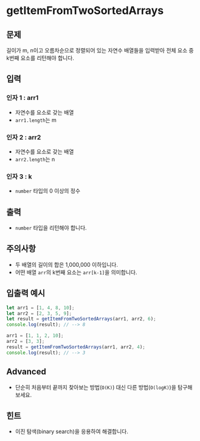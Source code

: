 getItemFromTwoSortedArrays
==========================

문제
--

길이가 m, n이고 오름차순으로 정렬되어 있는 자연수 배열들을 입력받아 전체 요소 중 k번째 요소를 리턴해야 합니다.

입력
--

### 인자 1 : arr1

*   자연수를 요소로 갖는 배열
*   `arr1.length`는 m

### 인자 2 : arr2

*   자연수를 요소로 갖는 배열
*   `arr2.length`는 n

### 인자 3 : k

*   `number` 타입의 0 이상의 정수

출력
--

*   `number` 타입을 리턴해야 합니다.

주의사항
----

*   두 배열의 길이의 합은 1,000,000 이하입니다.
*   어떤 배열 `arr`의 k번째 요소는 `arr[k-1]`을 의미합니다.

입출력 예시
------
```js
let arr1 = [1, 4, 8, 10];
let arr2 = [2, 3, 5, 9];
let result = getItemFromTwoSortedArrays(arr1, arr2, 6);
console.log(result); // --> 8

arr1 = [1, 1, 2, 10];
arr2 = [3, 3];
result = getItemFromTwoSortedArrays(arr1, arr2, 4);
console.log(result); // --> 3
```
Advanced
--------

*   단순히 처음부터 끝까지 찾아보는 방법(`O(K)`) 대신 다른 방법(`O(logK)`)을 탐구해 보세요.

힌트
--

*   이진 탐색(binary search)을 응용하여 해결합니다.